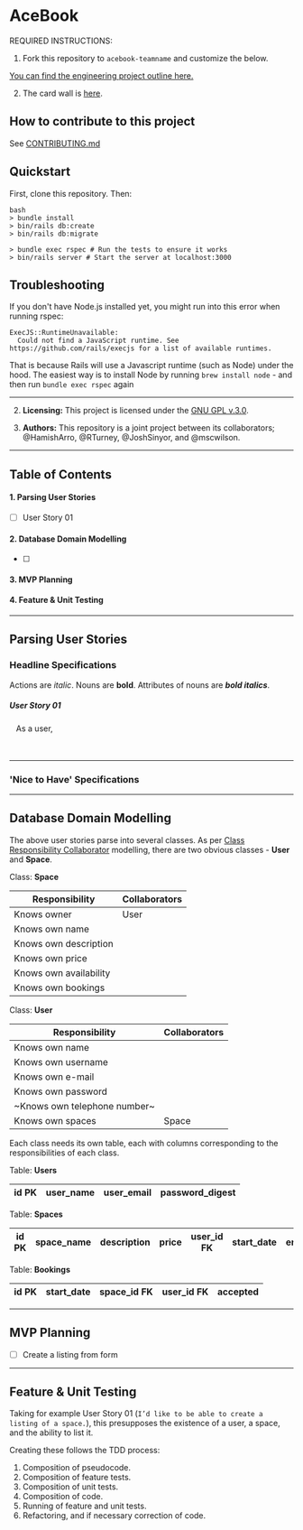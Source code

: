 # AceBook

REQUIRED INSTRUCTIONS:

1. Fork this repository to `acebook-teamname` and customize the below.

[You can find the engineering project outline here.](https://github.com/makersacademy/course/tree/master/engineering_projects/rails)

2. The card wall is [here](https://trello.com/b/aN3xtXXl/acebook-rails-template).

## How to contribute to this project
See [CONTRIBUTING.md](CONTRIBUTING.md)

## Quickstart

First, clone this repository. Then:

```
bash
> bundle install
> bin/rails db:create
> bin/rails db:migrate

> bundle exec rspec # Run the tests to ensure it works
> bin/rails server # Start the server at localhost:3000
```

## Troubleshooting

If you don't have Node.js installed yet, you might run into this error when running rspec:

```
ExecJS::RuntimeUnavailable:
  Could not find a JavaScript runtime. See https://github.com/rails/execjs for a list of available runtimes.
 ```

That is because Rails will use a Javascript runtime (such as Node) under the hood. The easiest way is to install Node by running `brew install node` - and then run `bundle exec rspec` again

---

2. **Licensing:** This project is licensed under the [GNU GPL v.3.0](https://www.gnu.org/licenses/gpl-3.0.en.html).

3. **Authors:** This repository is a joint project between its collaborators; @HamishArro, @RTurney, @JoshSinyor, and @mscwilson.

---

## Table of Contents

#### 1. Parsing User Stories
- [ ] User Story 01

#### 2. Database Domain Modelling
- [ ]

#### 3. MVP Planning

#### 4. Feature & Unit Testing

---

## Parsing User Stories

### Headline Specifications

Actions are *italic*. Nouns are **bold**. Attributes of nouns are **_bold italics_**.

##### User Story 01

&nbsp;&nbsp;&nbsp;As a user,<br>
&nbsp;&nbsp;&nbsp;<br>
&nbsp;&nbsp;&nbsp;

---

### 'Nice to Have' Specifications

---

## Database Domain Modelling

The above user stories parse into several classes. As per [Class Responsibility Collaborator](http://agilemodeling.com/artifacts/crcModel.htm) modelling, there are two obvious classes - **User** and **Space**.

Class: **Space**

Responsibility | Collaborators
--- | ---
Knows owner | User
Knows own name |
Knows own description |
Knows own price |
Knows own availability |
Knows own bookings |

Class: **User**

Responsibility | Collaborators
--- | ---
Knows own name |
Knows own username |
Knows own e-mail |
Knows own password |
~Knows own telephone number~ |
Knows own spaces | Space

Each class needs its own table, each with columns corresponding to the responsibilities of each class.

Table: **Users**

id PK | user_name | user_email | password_digest
--- | --- | --- | ---

Table: **Spaces**

id PK | space_name | description | price | user_id FK | start_date | end_date
--- | --- | --- | --- | --- | --- | ---

Table: **Bookings**

id PK | start_date | space_id FK | user_id FK | accepted
--- | --- | --- | --- | ---

---

## MVP Planning

- [ ] Create a listing from form

---

## Feature & Unit Testing

Taking for example User Story 01 (`I’d like to be able to create a listing of a space.`), this presupposes the existence of a user, a space, and the ability to list it.

Creating these follows the TDD process:
1. Composition of pseudocode.
2. Composition of feature tests.
3. Composition of unit tests.
4. Composition of code.
5. Running of feature and unit tests.
6. Refactoring, and if necessary correction of code.
